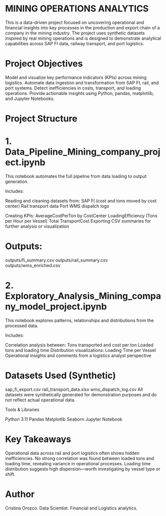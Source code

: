 # MINING OPERATIONS ANALYTICS

This is a data-driven project focused on uncovering operational and financial insights into key processes in the production and export chain of a company in the mining industry. The project uses synthetic datasets inspired by real mining operations and is designed to demonstrate analytical capabilities across SAP FI data, railway transport, and port logistics.


# Project Objectives

Model and visualize key performance indicators (KPIs) across mining logistics.
Automate data ingestion and transformation from SAP FI, rail, and port systems.
Detect inefficiencies in costs, transport, and loading operations.
Provide actionable insights using Python, pandas, matplotlib, and Jupyter Notebooks.

# Project Structure

# 1. Data_Pipeline_Mining_company_project.ipynb
This notebook automates the full pipeline from data loading to output generation.

Includes:

Reading and cleaning datasets from:
SAP FI (cost and tons moved by cost center)
Rail transport data
Port WMS dispatch logs

Creating KPIs:
AverageCostPerTon by CostCenter
LoadingEfficiency (Tons per Hour per Vessel)
Total TransportCost
Exporting CSV summaries for further analysis or visualization

# Outputs:

outputs/fi_summary.csv
outputs/rail_summary.csv
outputs/wms_enriched.csv

# 2. Exploratory_Analysis_Mining_company_model_project.ipynb
This notebook explores patterns, relationships and distributions from the processed data.

Includes:

Correlation analysis between:
Tons transported and cost per ton
Loaded tons and loading time
Distribution visualizations:
Loading Time per Vessel
Operational insights and comments from a logistics analyst perspective

# Datasets Used (Synthetic)

sap_fi_export.csv
rail_transport_data.xlsx
wms_dispatch_log.csv
All datasets were synthetically generated for demonstration purposes and do not reflect actual operational data.

Tools & Libraries

Python 3.11
Pandas
Matplotlib
Seaborn
Jupyter Notebook

# Key Takeaways

Operational data across rail and port logistics often shows hidden inefficiencies.
No strong correlation was found between loaded tons and loading time, revealing variance in operational processes.
Loading time distribution suggests high dispersion—worth investigating by vessel type or shift.

# Author
Cristina Orozco.
Data Scientist.
Financial and Logistics analytics.
